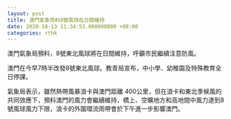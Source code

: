 ```yaml
---
layout: post
title: 澳門氣象局料8號風球在日間維持
date: 2020-10-13 11:34:53.000000000 +08:00
categories: rthk
---
```


澳門氣象局預料，8號東北風球將在日間維持，呼籲市民繼續注意防風。

澳門在今早7時半改發8號東北風球。教青局宣布，中小學、幼稚園及特殊教育全日停課。

氣象局表示，雖然熱帶風暴浪卡與澳門距離 400公里，但在浪卡和東北季候風的共同效應下，預料澳門的風力會繼續維持，橋上、空曠地方和高地間中風力達到8號風球風力下限，浪卡的外圍環流雨帶會於下午進一步影響澳門。
